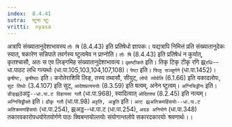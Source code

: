 ```yaml
---
index:  8.4.41
sutra:  ष्टुना ष्टुः
vritti:  nyasa
---
```


अत्रापि संख्यातानुदेशाभावस्य `तोः षि` (8.4.43) इति प्रतिषेधो ज्ञापकः। यद्यत्रापि निमित्तं प्रति संख्यातानुदेकः स्यात्, षकारेण सन्निपाते तवर्गस्य ष्टुत्वमेव न प्राप्नोति। `तोः षि` (8.4.43) इति प्रतिषेधं न कुर्यात्, कृतश्चासौ, अतः स एव लिङ्गमिह संख्यातानुदेशाभावत्य। `वृक्षष्टीकते` इति। तिकृ टिकृ टीकृ रगि झ्र्`रधिः`--धा.पाठट लधि गत्यर्थाः (धा.पा.105,103,104,107,108)।
`पेष्टा` इति। `पिप्लृ सञ्चूर्णने` (धा.पा.1452)। `कृषीष्ट, कृषीष्ठाः` इति। करोतेराशिवि लिङ्, तस्य तथासौ, सीयुट्, `लोपो व्योर्वलि` (6.1.66) इति यकादलोपः, `सुट तिथोः` (3.4.107) इति सुट्, `आदेशप्रत्यययोः` (8.3.59) इति षत्वम्, अनेन ष्टुत्वम्। `अग्निचिड्डीनः` इति। `डीङ्झ्र्`ठअट्ट`--धा.पा.ट विहायसा गतौ` (धा.पा.968), स्वादित्वात् `ओदितश्च` (8.2.45) इति नत्यम्। `अग्निचिढ्ढौक्ते` इति। `ढौकृ गतौ` (धा.पा.98) `अट्टति, अड्ढति` इति। `अत्ट झ्र्अतिक्रमहिंसयोः--धा.पा.ट अतिक्रमणहिंसयोः` (धा.पा.254), झ्र्अड्ड--धा.पा.ट (धा.पा.254), `अदड अनियोगे` (धा.पा.348) तकारवकारोपधयोरेतयोर्गणे पाठः क्विबन्तयोल्तयोः संयोगान्तलोपे सकारदकारयोः श्रवणार्थः।।

